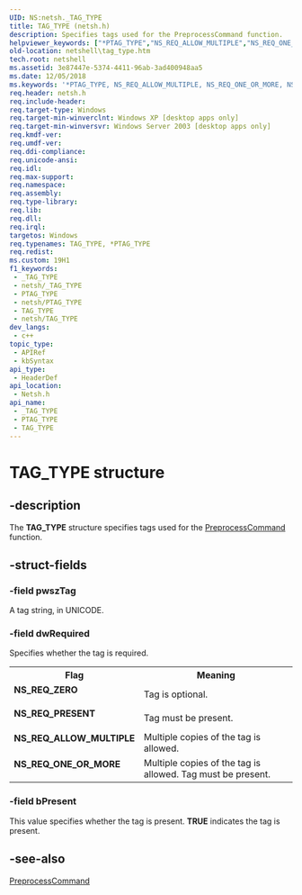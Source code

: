 ```yaml
---
UID: NS:netsh._TAG_TYPE
title: TAG_TYPE (netsh.h)
description: Specifies tags used for the PreprocessCommand function.
helpviewer_keywords: ["*PTAG_TYPE","NS_REQ_ALLOW_MULTIPLE","NS_REQ_ONE_OR_MORE","NS_REQ_PRESENT","NS_REQ_ZERO","PTAG_TYPE","PTAG_TYPE structure pointer [NetShell]","TAG_TYPE","TAG_TYPE structure [NetShell]","_netsh_tag_type","netsh/PTAG_TYPE","netsh/TAG_TYPE","netshell.tag_type"]
old-location: netshell\tag_type.htm
tech.root: netshell
ms.assetid: 3e87447e-5374-4411-96ab-3ad400948aa5
ms.date: 12/05/2018
ms.keywords: '*PTAG_TYPE, NS_REQ_ALLOW_MULTIPLE, NS_REQ_ONE_OR_MORE, NS_REQ_PRESENT, NS_REQ_ZERO, PTAG_TYPE, PTAG_TYPE structure pointer [NetShell], TAG_TYPE, TAG_TYPE structure [NetShell], _netsh_tag_type, netsh/PTAG_TYPE, netsh/TAG_TYPE, netshell.tag_type'
req.header: netsh.h
req.include-header: 
req.target-type: Windows
req.target-min-winverclnt: Windows XP [desktop apps only]
req.target-min-winversvr: Windows Server 2003 [desktop apps only]
req.kmdf-ver: 
req.umdf-ver: 
req.ddi-compliance: 
req.unicode-ansi: 
req.idl: 
req.max-support: 
req.namespace: 
req.assembly: 
req.type-library: 
req.lib: 
req.dll: 
req.irql: 
targetos: Windows
req.typenames: TAG_TYPE, *PTAG_TYPE
req.redist: 
ms.custom: 19H1
f1_keywords:
 - _TAG_TYPE
 - netsh/_TAG_TYPE
 - PTAG_TYPE
 - netsh/PTAG_TYPE
 - TAG_TYPE
 - netsh/TAG_TYPE
dev_langs:
 - c++
topic_type:
 - APIRef
 - kbSyntax
api_type:
 - HeaderDef
api_location:
 - Netsh.h
api_name:
 - _TAG_TYPE
 - PTAG_TYPE
 - TAG_TYPE
---
```


# TAG_TYPE structure


## -description

The 
<b>TAG_TYPE</b> structure specifies tags used for the 
<a href="/previous-versions/windows/desktop/api/netsh/nf-netsh-preprocesscommand">PreprocessCommand</a> function.

## -struct-fields

### -field pwszTag

A tag string, in UNICODE.

### -field dwRequired

Specifies whether the tag is required.

<table>
<tr>
<th>Flag</th>
<th>Meaning</th>
</tr>
<tr>
<td width="40%"><a id="NS_REQ_ZERO"></a><a id="ns_req_zero"></a><dl>
<dt><b>NS_REQ_ZERO</b></dt>
</dl>
</td>
<td width="60%">
Tag is optional.

</td>
</tr>
<tr>
<td width="40%"><a id="NS_REQ_PRESENT"></a><a id="ns_req_present"></a><dl>
<dt><b>NS_REQ_PRESENT</b></dt>
</dl>
</td>
<td width="60%">
Tag must be present.

</td>
</tr>
<tr>
<td width="40%"><a id="NS_REQ_ALLOW_MULTIPLE"></a><a id="ns_req_allow_multiple"></a><dl>
<dt><b>NS_REQ_ALLOW_MULTIPLE</b></dt>
</dl>
</td>
<td width="60%">
Multiple copies of the tag is allowed.

</td>
</tr>
<tr>
<td width="40%"><a id="NS_REQ_ONE_OR_MORE"></a><a id="ns_req_one_or_more"></a><dl>
<dt><b>NS_REQ_ONE_OR_MORE</b></dt>
</dl>
</td>
<td width="60%">
Multiple copies of the tag is allowed. Tag must be present.

</td>
</tr>
</table>

### -field bPresent

This value specifies whether the tag is present. <b>TRUE</b> indicates the tag is present.

## -see-also

<a href="/previous-versions/windows/desktop/api/netsh/nf-netsh-preprocesscommand">PreprocessCommand</a>

